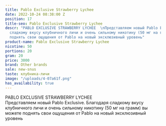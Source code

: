 ```yaml
---
title: Pablo Exclusive Strawberry Lychee
date: 2022-10-24 08:38:00 Z
position: 17
title-seo: Pablo Exclusive Strawberry Lychee
descr: "PABLO EXCLUSIVE STRAWBERRY LYCHEE  \nПредставляем новый Pablo Exclusive.  Благодаря
  сладкому вкусу клубничного личи и очень сильному никотину (50 мг на грамм) вы можете
  поднять свои ощущения от Pablo на новый эксклюзивный уровень"
product-name: Pablo Exclusive Strawberry Lychee
nicotine: 50
portions: 20
gram: 20
price: 3000
brand: Other brands
sale: new-snus
taste: клубника-личи
image: "/uploads/4-07a61f.png"
has_availability: true
---
```


PABLO EXCLUSIVE STRAWBERRY LYCHEE  
Представляем новый Pablo Exclusive.  Благодаря сладкому вкусу клубничного личи и очень сильному никотину (50 мг на грамм) вы можете поднять свои ощущения от Pablo на новый эксклюзивный уровень